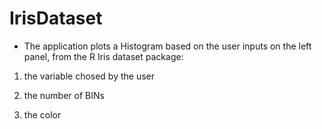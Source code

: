 # IrisDataset
- The application plots a Histogram based on the user inputs on the left panel,
from the R Iris dataset package:

 1) the variable chosed by the user

 2) the number of BINs

 3) the color
